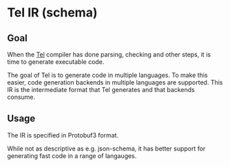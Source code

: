 
# Tel IR (schema)

## Goal

When the [Tel](https://github.com/mverleg/tel) compiler has done parsing, checking and other steps, it is time to generate executable code. 

The goal of Tel is to generate code in multiple languages. To make this easier, code generation backends in multiple languages are supported. This IR is the intermediate format that Tel generates and that backends consume.

## Usage

The IR is specified in Protobuf3 format.

While not as descriptive as e.g. json-schema, it has better support for generating fast code in a range of langauges.



